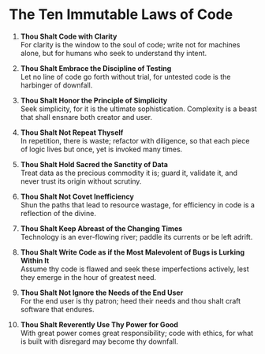 # The Ten Immutable Laws of Code

1. **Thou Shalt Code with Clarity**  
   For clarity is the window to the soul of code; write not for machines alone, but for humans who seek to understand thy intent.

2. **Thou Shalt Embrace the Discipline of Testing**  
   Let no line of code go forth without trial, for untested code is the harbinger of downfall.

3. **Thou Shalt Honor the Principle of Simplicity**  
   Seek simplicity, for it is the ultimate sophistication. Complexity is a beast that shall ensnare both creator and user.

4. **Thou Shalt Not Repeat Thyself**  
   In repetition, there is waste; refactor with diligence, so that each piece of logic lives but once, yet is invoked many times.

5. **Thou Shalt Hold Sacred the Sanctity of Data**  
   Treat data as the precious commodity it is; guard it, validate it, and never trust its origin without scrutiny.

6. **Thou Shalt Not Covet Inefficiency**  
   Shun the paths that lead to resource wastage, for efficiency in code is a reflection of the divine.

7. **Thou Shalt Keep Abreast of the Changing Times**  
   Technology is an ever-flowing river; paddle its currents or be left adrift.

8. **Thou Shalt Write Code as if the Most Malevolent of Bugs is Lurking Within It**  
   Assume thy code is flawed and seek these imperfections actively, lest they emerge in the hour of greatest need.

9. **Thou Shalt Not Ignore the Needs of the End User**  
   For the end user is thy patron; heed their needs and thou shalt craft software that endures.

10. **Thou Shalt Reverently Use Thy Power for Good**  
   With great power comes great responsibility; code with ethics, for what is built with disregard may become thy downfall.
